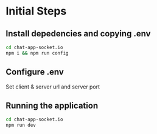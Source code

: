 # Initial Steps

## Install depedencies and copying .env

``` bash
cd chat-app-socket.io
npm i && npm run config
```

## Configure .env

Set client & server url and server port

## Running the application

```bash
cd chat-app-socket.io
npm run dev
```
